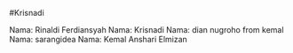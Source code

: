 #Krisnadi



Nama: Rinaldi Ferdiansyah
Nama: Krisnadi
Nama: dian nugroho from kemal
Nama: sarangidea
Nama: Kemal Anshari Elmizan

